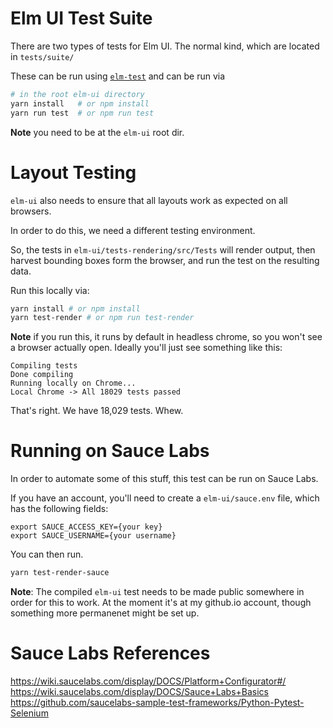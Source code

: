 # Elm UI Test Suite

There are two types of tests for Elm UI.  The normal kind, which are located in `tests/suite/`

These can be run using [`elm-test`](https://github.com/elm-explorations/test) and can be run via 

```bash
# in the root elm-ui directory
yarn install   # or npm install
yarn run test  # or npm run test
```

**Note** you need to be at the `elm-ui` root dir.

# Layout Testing

`elm-ui` also needs to ensure that all layouts work as expected on all browsers.

In order to do this, we need a different testing environment.

So, the tests in `elm-ui/tests-rendering/src/Tests` will render output, then harvest bounding boxes form the browser, and run the test on the resulting data.

Run this locally via:

```bash
yarn install # or npm install
yarn test-render # or npm run test-render
```

**Note** if you run this, it runs by default in headless chrome, so you won't see a browser actually open.  Ideally you'll just see something like this:

```
Compiling tests
Done compiling
Running locally on Chrome...
Local Chrome -> All 18029 tests passed
```

That's right. We have 18,029 tests. Whew.

# Running on Sauce Labs

In order to automate some of this stuff, this test can be run on Sauce Labs.

If you have an account, you'll need to create a `elm-ui/sauce.env` file, which has the following fields:

```
export SAUCE_ACCESS_KEY={your key}
export SAUCE_USERNAME={your username}
```

You can then run.

```bash
yarn test-render-sauce
```

**Note**: The compiled `elm-ui` test needs to be made public somewhere in order for this to work.  At the moment it's at my github.io account, though something more permanenet might be set up.


# Sauce Labs References

https://wiki.saucelabs.com/display/DOCS/Platform+Configurator#/
https://wiki.saucelabs.com/display/DOCS/Sauce+Labs+Basics
https://github.com/saucelabs-sample-test-frameworks/Python-Pytest-Selenium
